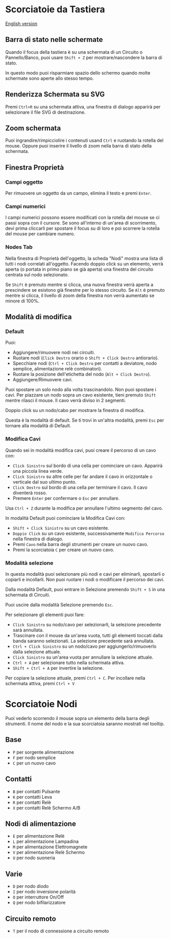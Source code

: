 # Scorciatoie da Tastiera

[English version](SHORTCUTS.md)

## Barra di stato nelle schermate

Quando il focus della tastiera è su una schermata di un Circuito o Pannello/Banco,
puoi usare `Shift + Z` per mostrare/nascondere la barra di stato.

In questo modo puoi risparmiare spazio dello schermo quando molte schermate sono aperte allo stesso tempo.

## Renderizza Schermata su SVG

Premi `Ctrl+R` su una schermata attiva, una finestra di dialogo apparirà per selezionare il file SVG di destinazione.

## Zoom schermata

Puoi ingrandire/rimpicciolire i contenuti usand `Ctrl` e ruotando la rotella del mouse.
Oppure puoi inserire il livello di zoom nella barra di stato della schermata.

## Finestra Proprietà

### Campi oggetto

Per rimuovere un oggetto da un campo, elimina il testo e premi `Enter`.

### Campi numerici

I campi numerici possono essere modificati con la rotella del mouse se ci passi sopra con il cursore.
Se sono all'interno di un'area di scorrimento, devi prima cliccarli per spostare il focus su di loro e poi scorrere la rotella del mouse per cambiare numero.

### Nodes Tab

Nella finestra di Proprietà dell'oggetto, la scheda "Nodi" mostra una lista di tutti i nodi correlati all'oggetto.
Facendo doppio click su un elemento, verrà aperta (o portata in primo piano se già aperta) una finestra del circuito centrata sul nodo selezionato.

Se `Shift` è premuto mentre si clicca, una nuova finestra verrà aperta a prescindere se esistono già finestre per lo stesso circuito.
Se `Alt` è premuto mentre si clicca, il livello di zoom della finestra non verrà aumentato se minore di 100%.

## Modalità di modifica

### Default

Puoi:
- Aggiungere/rimuovere nodi nei circuiti.
- Ruotare nodi (`Click Destro` orario o `Shift + Click Destro` antiorario).
- Specchiare nodi (`Ctrl + Click Destro` per contatti a deviatore, nodo semplice, alimentazione relè combinatori).
- Ruotare la posizione dell'etichetta del nodo (`Alt + Click Destro`).
- Aggiungere/Rimuovere cavi.

Puoi spostare un solo nodo alla volta trascinandolo. Non puoi spostare i cavi.
Per piazzare un nodo sopra un cavo esistente, tieni premuto `Shift` mentre rilasci il mouse. Il cavo verrà diviso in 2 segmenti.

Doppio click su un nodo/cabo per mostrare la finestra di modifica.

Questa è la modalità di default.
Se ti trovi in un'altra modalità, premi `Esc` per tornare alla modalità di Default.

### Modifica Cavi

Quando sei in modalità modifica cavi, puoi creare il percorso di un cavo con:
- `Click Sinistro` sul bordo di una cella per cominciare un cavo. Apparirà una piccola linea verde.
- `Click Sinistro` su altre celle per far andare il cavo in orizzontale o verticale dal suo ultimo punto.
- `Click Destro` sul bordo di una cella per terminare il cavo. Il cavo diventerà rosso.
- Premere `Enter` per confermare o `Esc` per annullare.

Usa `Ctrl + Z` durante la modifica per annullare l'ultimo segmento del cavo.

In modalità Default puoi cominciare la Modifica Cavi con:
- `Shift + Click Sinistro` su un cavo esistente.
- `Doppio Click` su un cavo esistente, successivamente `Modifica Percorso` nella finestra di dialogo.
- Premi `Cavo` nella barra degli strumenti per creare un nuovo cavo.
- Premi la scorciatoia `C` per creare un nuovo cavo.

### Modalità selezione

In questa modalità puoi selezionare più nodi e cavi per eliminarli, spostarli o copiarli e incollarli.
Non puoi ruotare i nodi o modificare il percorso dei cavi.

Dalla modalità Default, puoi entrare in Selezione premendo `Shift + S` in una schermata di Circuiti.

Puoi uscire dalla modalità Selezione premendo `Esc`.

Per selezionare gli elementi puoi fare:
- `Click Sinistro` su nodo/cavo per selezionarli, la selezione precedente sarà annullata.
- Trascinare con il mouse da un'area vuota, tutti gli elementi toccati dalla banda saranno selezionati. La selezione precedente sarà annullata.
- `Ctrl + Click Sinistro` su un nodo/cavo per aggiungerlo/rimuoverlo dalla selezione attuale.
- `Click Sinistro` su un'area vuota per annullare la selezione attuale.
- `Ctrl + A` per selezionare tutto nella schermata attiva.
- `Shift + Ctrl + A` per invertire la selezione.

Per copiare la selezione attuale, premi `Ctrl + C`.
Per incollare nella schermata attiva, premi `Ctrl + V`

# Scorciatoie Nodi

Puoi vederlo scorrendo il mouse sopra un elemento della barra degli strumenti.
Il nome del nodo e la sua scorciatoia saranno mostrati nel tooltip.

## Base
- `P` per sorgente alimentazione
- `F` per nodo semplice
- `C` per un nuovo cavo

## Contatti
- `B` per contatti Pulsante
- `K` per contatti Leva
- `R` per contatti Relè
- `X` per contatti Relè Schermo A/B

## Nodi di alimentazione
- `E` per alimentazione Relè
- `L` per alimentazione Lampadina
- `M` per alimentazione Elettromagnete
- `V` per alimentazione Relè Schermo
- `U` per nodo suoneria

## Varie
- `D` per nodo diodo
- `I` per nodo inversione polarità
- `O` per interruttore On/Off
- `Q` per nodo bifilarizzatore

## Circuito remoto
- `T` per il nodo di connessione a circuito remoto

